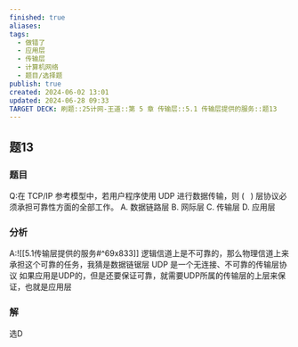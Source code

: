 ```yaml
---
finished: true
aliases: 
tags:
  - 做错了
  - 应用层
  - 传输层
  - 计算机网络
  - 题目/选择题
publish: true
created: 2024-06-02 13:01
updated: 2024-06-28 09:33
TARGET DECK: 刷题::25计网-王道::第 5 章 传输层::5.1 传输层提供的服务::题13
---
```

## 题13
### 题目
Q:在 TCP/IP 参考模型中，若用户程序使用 UDP 进行数据传输，则 ( $\;$ ) 层协议必须承担可靠性方面的全部工作。
A. 数据链路层 B. 网际层 C. 传输层 D. 应用层
### 分析
A:![[5.1传输层提供的服务#^69x833]]
逻辑信道上是不可靠的，那么物理信道上来承担这个可靠的任务，我猜是数据链锯层
UDP 是一个无连接、不可靠的传输层协议
如果应用是UDP的，但是还要保证可靠，就需要UDP所属的传输层的上层来保证，也就是应用层
### 解
选D
<!--ID: 1719564961131-->


